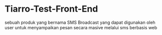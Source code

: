 # Tiarro-Test-Front-End
sebuah produk yang bernama SMS Broadcast yang dapat digunakan oleh user untuk menyampaikan pesan secara masive melalui sms berbasis web
